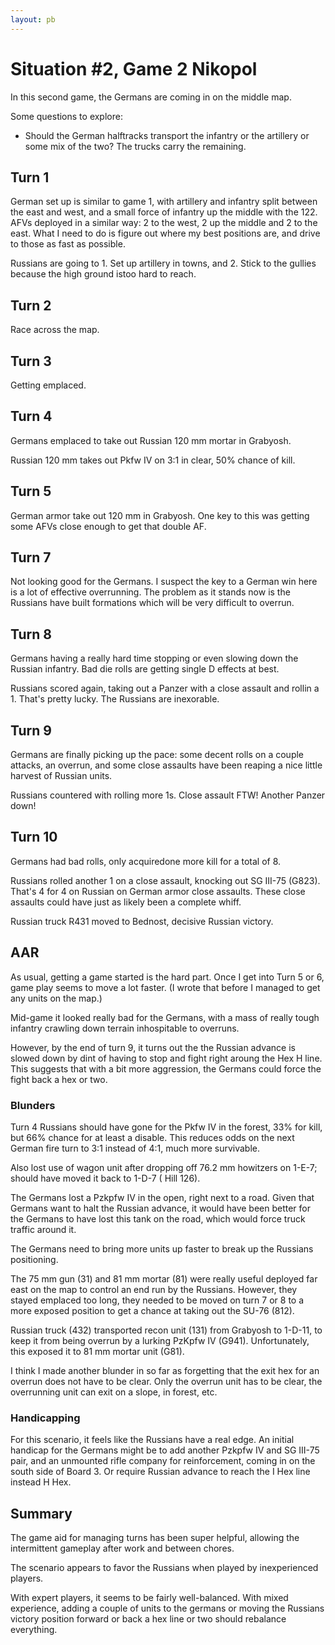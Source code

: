 ```yaml
---
layout: pb
---
```


# Situation #2, Game 2 Nikopol

In this second game, the Germans are coming in on the middle map.

Some questions to explore:

* Should the German halftracks transport the infantry or the artillery
  or some mix of the two? The trucks carry the remaining.


## Turn 1

German set up is similar to game 1, with artillery and infantry split
between the east and west, and a small force of infantry up the middle
with the 122. AFVs deployed in a similar way: 2 to the west, 2 up the
middle and 2 to the east. What I need to do is figure out where my best
positions are, and drive to those as fast as possible.


Russians are going to 1. Set up artillery in towns, and 2. Stick to the
gullies because the high ground istoo hard to reach.


## Turn 2

Race across the map.

## Turn 3

Getting emplaced.


## Turn 4

Germans emplaced to take out Russian 120 mm mortar in Grabyosh.

Russian 120 mm takes out Pkfw IV on 3:1 in clear, 50% chance of kill.

## Turn 5

German armor take out 120 mm in Grabyosh. One key to this was getting
some AFVs close enough to get that double AF.

## Turn 7

Not looking good for the Germans. I suspect the key to a German win here
is a lot of effective overrunning. The problem as it stands now is the
Russians have built formations which will be very difficult to overrun.

## Turn 8

Germans having a really hard time stopping or even slowing down the
Russian infantry. Bad die rolls are getting single D effects at best.

Russians scored again, taking out a Panzer with a close assault and
rollin a 1. That's pretty lucky. The Russians are inexorable.

## Turn 9

Germans are finally picking up the pace: some decent rolls on a couple
attacks, an overrun, and some close assaults have been reaping a nice
little harvest of Russian units.

Russians countered with rolling more 1s. Close assault FTW! Another
Panzer down!


## Turn 10

Germans had bad rolls, only acquiredone more kill for a total of 8.

Russians rolled another 1 on a close assault, knocking out SG III-75
(G823). That's 4 for 4 on Russian on German armor close assaults. These
close assaults could have just as likely been a complete whiff.

Russian truck R431 moved to Bednost, decisive Russian victory.


## AAR

As usual, getting a game started is the hard part. Once I get into Turn
5 or 6, game play seems to move a lot faster. (I wrote that before I
managed to get any units on the map.)

Mid-game it looked really bad for the Germans, with a mass of really
tough infantry crawling down terrain inhospitable to overruns.

However, by the end of turn 9, it turns out the the Russian advance is
slowed down by dint of having to stop and fight right aroung the Hex H
line. This suggests that with a bit more aggression, the Germans could
force the fight back a hex or two.


### Blunders

Turn 4 Russians should have gone for the Pkfw IV in the forest, 33% for
kill, but 66% chance for at least a disable. This reduces odds on the
next German fire turn to 3:1 instead of 4:1, much more survivable.

Also lost use of wagon unit after dropping off 76.2 mm howitzers on
1-E-7; should have moved it back to 1-D-7 ( Hill 126).

The Germans lost a Pzkpfw IV in the open, right next to a road. Given
that Germans want to halt the Russian advance, it would have been better
for the Germans to have lost this tank on the road, which would force
truck traffic around it.

The Germans need to bring more units up faster to break up the Russians
positioning.

The 75 mm gun (31) and 81 mm mortar (81) were really useful deployed far
east on the map to control an end run by the Russians. However, they
stayed emplaced too long, they needed to be moved on turn 7 or 8 to a
more exposed position to get a chance at taking out the SU-76 (812).

Russian truck (432) transported recon unit (131) from Grabyosh to
1-D-11, to keep it from being overrun by a lurking PzKpfw IV (G941).
Unfortunately, this exposed it to 81 mm mortar unit (G81).

I think I made another blunder in so far as forgetting that the exit hex
for an overrun does not have to be clear. Only the overrun unit has to
be clear, the overrunning unit can exit on a slope, in forest, etc.

### Handicapping

For this scenario, it feels like the Russians have a real edge. An
initial handicap for the Germans might be to add another Pzkpfw IV and
SG III-75 pair, and an unmounted rifle company for  reinforcement,
coming in on the south side of Board 3. Or require Russian advance to
reach the I Hex line instead H Hex.

## Summary

The game aid for managing turns has been super helpful, allowing the
intermittent gameplay after work and between chores.

The scenario appears to favor the Russians when played by inexperienced
players.

With expert players, it seems to be fairly well-balanced. With mixed
experience, adding a couple of units to the germans or moving the
Russians victory position forward or back a hex line or two should
rebalance everything.
